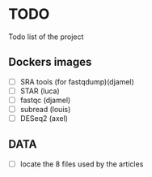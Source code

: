 # TODO

Todo list of the project

## Dockers images

- [ ] SRA tools (for fastqdump)(djamel)
- [ ] STAR (luca) 
- [ ] fastqc (djamel)
- [ ] subread (louis)
- [ ] DESeq2 (axel)

## DATA
- [ ] locate the 8 files used by the articles
